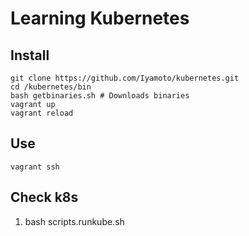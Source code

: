 # Learning Kubernetes

## Install

    git clone https://github.com/Iyamoto/kubernetes.git
    cd /kubernetes/bin
    bash getbinaries.sh # Downloads binaries
    vagrant up
    vagrant reload

## Use

    vagrant ssh

## Check k8s

1. bash scripts.runkube.sh